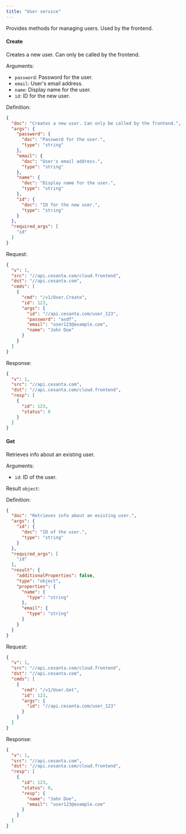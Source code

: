 ```yaml
---
title: "User service"
---
```


Provides methods for managing users. Used by the frontend.

#### Create
Creates a new user. Can only be called by the frontend.

Arguments:
- `password`: Password for the user.
- `email`: User's email address.
- `name`: Display name for the user.
- `id`: ID for the new user.


Definition:
```json
{
  "doc": "Creates a new user. Can only be called by the frontend.",
  "args": {
    "password": {
      "doc": "Password for the user.",
      "type": "string"
    },
    "email": {
      "doc": "User's email address.",
      "type": "string"
    },
    "name": {
      "doc": "Display name for the user.",
      "type": "string"
    },
    "id": {
      "doc": "ID for the new user.",
      "type": "string"
    }
  },
  "required_args": [
    "id"
  ]
}
```

Request:
```json
{
  "v": 1,
  "src": "//api.cesanta.com/cloud.frontend",
  "dst": "//api.cesanta.com",
  "cmds": [
    {
      "cmd": "/v1/User.Create",
      "id": 123,
      "args": {
        "id": "//api.cesanta.com/user_123",
        "password": "asdf",
        "email": "user123@example.com",
        "name": "John Doe"
      }
    }
  ]
}

```

Response:
```json
{
  "v": 1,
  "src": "//api.cesanta.com",
  "dst": "//api.cesanta.com/cloud.frontend",
  "resp": [
    {
      "id": 123,
      "status": 0
    }
  ]
}

```

#### Get
Retrieves info about an existing user.

Arguments:
- `id`: ID of the user.

Result `object`: 

Definition:
```json
{
  "doc": "Retrieves info about an existing user.",
  "args": {
    "id": {
      "doc": "ID of the user.",
      "type": "string"
    }
  },
  "required_args": [
    "id"
  ],
  "result": {
    "additionalProperties": false,
    "type": "object",
    "properties": {
      "name": {
        "type": "string"
      },
      "email": {
        "type": "string"
      }
    }
  }
}
```

Request:
```json
{
  "v": 1,
  "src": "//api.cesanta.com/cloud.frontend",
  "dst": "//api.cesanta.com",
  "cmds": [
    {
      "cmd": "/v1/User.Get",
      "id": 123,
      "args": {
        "id": "//api.cesanta.com/user_123"
      }
    }
  ]
}

```

Response:
```json
{
  "v": 1,
  "src": "//api.cesanta.com",
  "dst": "//api.cesanta.com/cloud.frontend",
  "resp": [
    {
      "id": 123,
      "status": 0,
      "resp": {
        "name": "John Doe",
        "email": "user123@example.com"
      }
    }
  ]
}

```


